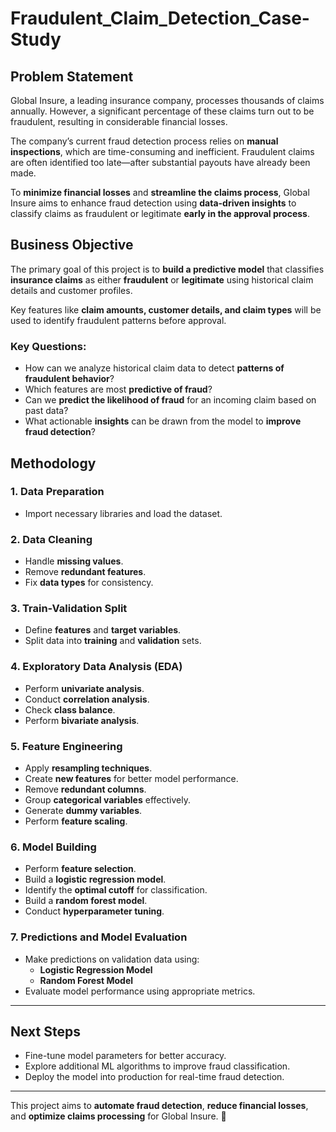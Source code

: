# Fraudulent_Claim_Detection_Case-Study

## Problem Statement

Global Insure, a leading insurance company, processes thousands of claims annually. However, a significant percentage of these claims turn out to be fraudulent, resulting in considerable financial losses. 

The company’s current fraud detection process relies on **manual inspections**, which are time-consuming and inefficient. Fraudulent claims are often identified too late—after substantial payouts have already been made. 

To **minimize financial losses** and **streamline the claims process**, Global Insure aims to enhance fraud detection using **data-driven insights** to classify claims as fraudulent or legitimate **early in the approval process**.

## Business Objective

The primary goal of this project is to **build a predictive model** that classifies **insurance claims** as either **fraudulent** or **legitimate** using historical claim details and customer profiles.

Key features like **claim amounts, customer details, and claim types** will be used to identify fraudulent patterns before approval.

### Key Questions:
- How can we analyze historical claim data to detect **patterns of fraudulent behavior**?
- Which features are most **predictive of fraud**?
- Can we **predict the likelihood of fraud** for an incoming claim based on past data?
- What actionable **insights** can be drawn from the model to **improve fraud detection**?

## Methodology

### 1. **Data Preparation**
- Import necessary libraries and load the dataset.

### 2. **Data Cleaning**
- Handle **missing values**.
- Remove **redundant features**.
- Fix **data types** for consistency.

### 3. **Train-Validation Split**
- Define **features** and **target variables**.
- Split data into **training** and **validation** sets.

### 4. **Exploratory Data Analysis (EDA)**
- Perform **univariate analysis**.
- Conduct **correlation analysis**.
- Check **class balance**.
- Perform **bivariate analysis**.

### 5. **Feature Engineering**
- Apply **resampling techniques**.
- Create **new features** for better model performance.
- Remove **redundant columns**.
- Group **categorical variables** effectively.
- Generate **dummy variables**.
- Perform **feature scaling**.

### 6. **Model Building**
- Perform **feature selection**.
- Build a **logistic regression model**.
- Identify the **optimal cutoff** for classification.
- Build a **random forest model**.
- Conduct **hyperparameter tuning**.

### 7. **Predictions and Model Evaluation**
- Make predictions on validation data using:
  - **Logistic Regression Model**
  - **Random Forest Model**
- Evaluate model performance using appropriate metrics.

---

## Next Steps
- Fine-tune model parameters for better accuracy.
- Explore additional ML algorithms to improve fraud classification.
- Deploy the model into production for real-time fraud detection.

---

This project aims to **automate fraud detection**, **reduce financial losses**, and **optimize claims processing** for Global Insure. 🚀
